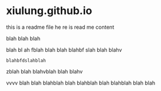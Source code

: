 # xiulung.github.io


this is a readme file
he  re is read me content

blah blah blah

blah bl     ah fblah
blah blah blahbf slah blah blahv

    blahbfdslahblah
  zblah blah blahvblah blah blahv

vvvv
blah blah blahblah blah blahblah blah blahblah blah blah
